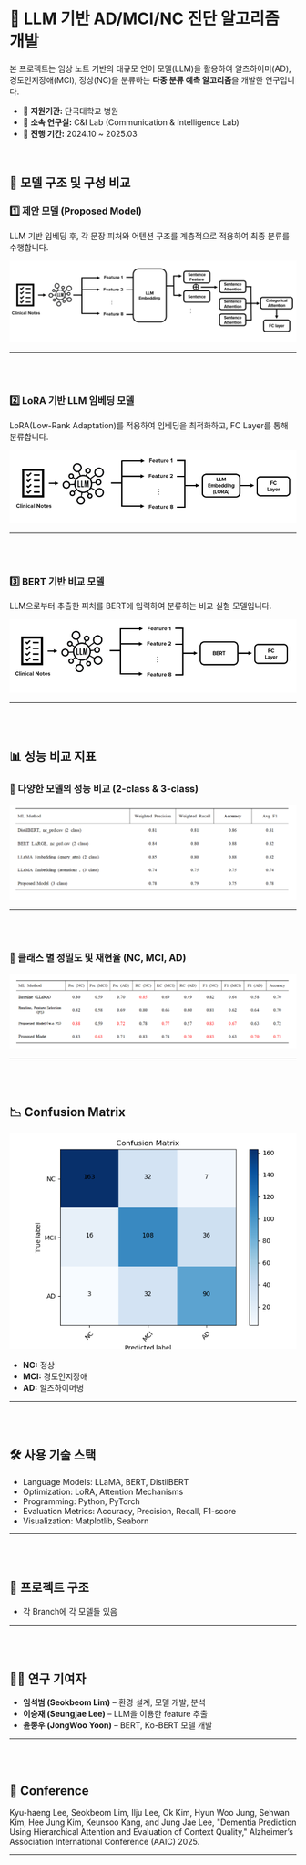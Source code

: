 # 🧠 LLM 기반 AD/MCI/NC 진단 알고리즘 개발

본 프로젝트는 임상 노트 기반의 대규모 언어 모델(LLM)을 활용하여 알츠하이머(AD), 경도인지장애(MCI), 정상(NC)을 분류하는 **다중 분류 예측 알고리즘**을 개발한 연구입니다.

- 🏥 **지원기관:** 단국대학교 병원  
- 🧪 **소속 연구실:** C&I Lab (Communication & Intelligence Lab)  
- 📅 **진행 기간:** 2024.10 ~ 2025.03  

<br/>

## 🔧 모델 구조 및 구성 비교

### 1️⃣ 제안 모델 (Proposed Model)  
LLM 기반 임베딩 후, 각 문장 피처와 어텐션 구조를 계층적으로 적용하여 최종 분류를 수행합니다.

![Proposed Model](./proposed.png)

---

<br/>
<br/>

### 2️⃣ LoRA 기반 LLM 임베딩 모델  
LoRA(Low-Rank Adaptation)를 적용하여 임베딩을 최적화하고, FC Layer를 통해 분류합니다.

![LLM LoRA](./llama.png)

---
<br/>
<br/>

### 3️⃣ BERT 기반 비교 모델  
LLM으로부터 추출한 피처를 BERT에 입력하여 분류하는 비교 실험 모델입니다.

![BERT](./BERT.png)

---
<br/>
<br/>

## 📊 성능 비교 지표

### 🔢 다양한 모델의 성능 비교 (2-class & 3-class)  

![모델 성능 비교](./model.png)

---

<br/>
<br/>

### 🎯 클래스 별 정밀도 및 재현율 (NC, MCI, AD)

![Proposed Model 성능](./proposed_model.png)

---

<br/>
<br/>

## 📉 Confusion Matrix  

![Confusion Matrix](./confusion_matrix.png)

- **NC:** 정상  
- **MCI:** 경도인지장애  
- **AD:** 알츠하이머병  

---

<br/>
<br/>

## 🛠 사용 기술 스택

- Language Models: LLaMA, BERT, DistilBERT
- Optimization: LoRA, Attention Mechanisms
- Programming: Python, PyTorch
- Evaluation Metrics: Accuracy, Precision, Recall, F1-score
- Visualization: Matplotlib, Seaborn

---

<br/>
<br/>

## 📂 프로젝트 구조
- 각 Branch에 각 모델들 있음

---

<br/>
<br/>

## 👨‍💻 연구 기여자
- **임석범 (Seokbeom Lim)** – 환경 설계, 모델 개발, 분석  
- **이승재 (Seungjae Lee)** – LLM을 이용한 feature 추출
- **윤종우 (JongWoo Yoon)** – BERT, Ko-BERT 모델 개발

---

<br/>
<br/>

## 📂 Conference

Kyu-haeng Lee, Seokbeom Lim, Ilju Lee, Ok Kim, Hyun Woo Jung, Sehwan Kim, Hee Jung Kim, Keunsoo Kang, and Jung Jae Lee, "Dementia Prediction Using Hierarchical Attention and Evaluation of Context Quality," Alzheimer’s Association International Conference (AAIC) 2025.

---




